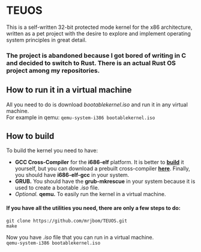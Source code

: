 # TEUOS
This is a self-written 32-bit protected mode kernel for the x86 architecture, written as a pet project with the desire to explore and implement operating system principles in great detail.

### The project is abandoned because I got bored of writing in C and decided to switch to Rust. There is an actual Rust OS project among my repositories.

## How to run it in a virtual machine
All you need to do is download *bootablekernel.iso* and run it in any virtual machine.  
For example in qemu:
`qemu-system-i386 bootablekernel.iso`

## How to build
To build the kernel you need to have:
* **GCC Cross-Compiler** for the **i686-elf** platform. It is better to [**build**](https://wiki.osdev.org/GCC_Cross-Compiler) it yourself, but you can download a prebuilt cross-compiler [**here**](https://wiki.osdev.org/GCC_Cross-Compiler#Prebuilt_Toolchains). Finally, you should have **i686-elf-gcc** in your system.
* **GRUB.** You should have the **grub-mkrescue** in your system because it is used to create a bootable *.iso* file. 
* *Optional.* **qemu.** To easily run the kernel in a virtual machine.
#### If you have all the utilities you need, there are only a few steps to do: 
```
git clone https://github.com/mrjbom/TEUOS.git  
make
```
Now you have *.iso* file that you can run in a virtual machine.  
`qemu-system-i386 bootablekernel.iso`
